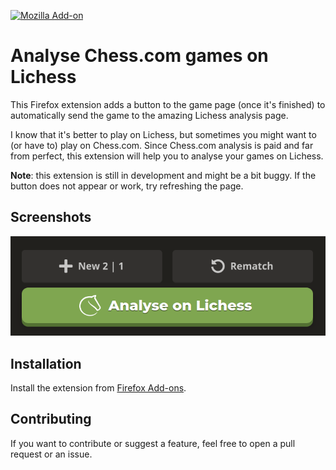 [![Mozilla Add-on](https://img.shields.io/amo/v/chesscom2lichess.svg?label=Firefox)](https://addons.mozilla.org/en-US/firefox/addon/chesscom2lichess/)

# Analyse Chess.com games on Lichess

This Firefox extension adds a button to the game page (once it's finished) to automatically send the game to the amazing Lichess analysis page.

I know that it's better to play on Lichess, but sometimes you might want to (or have to) play on Chess.com. Since Chess.com analysis is paid and far from perfect, this extension will help you to analyse your games on Lichess.

**Note**: this extension is still in development and might be a bit buggy. If the button does not appear or work, try refreshing the page.

## Screenshots

![Screenshot of the button](img/screenshot-button.png)

## Installation

Install the extension from [Firefox Add-ons](https://addons.mozilla.org/en-US/firefox/addon/chesscom2lichess/).

## Contributing

If you want to contribute or suggest a feature, feel free to open a pull request or an issue.
